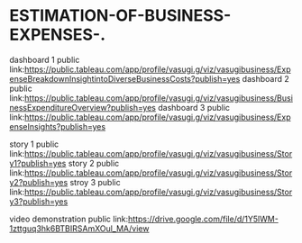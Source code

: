 # ESTIMATION-OF-BUSINESS-EXPENSES-.

dashboard 1 public link:https://public.tableau.com/app/profile/vasugi.g/viz/vasugibusiness/ExpenseBreakdownInsightintoDiverseBusinessCosts?publish=yes
dashboard 2 public link:https://public.tableau.com/app/profile/vasugi.g/viz/vasugibusiness/BusinessExpenditureOverview?publish=yes
dashboard 3 public link:https://public.tableau.com/app/profile/vasugi.g/viz/vasugibusiness/ExpenseInsights?publish=yes

story 1 public link:https://public.tableau.com/app/profile/vasugi.g/viz/vasugibusiness/Story1?publish=yes
story 2 public link:https://public.tableau.com/app/profile/vasugi.g/viz/vasugibusiness/Story2?publish=yes
stroy 3 public link:https://public.tableau.com/app/profile/vasugi.g/viz/vasugibusiness/Story3?publish=yes

video demonstration public link:https://drive.google.com/file/d/1Y5lWM-1zttguq3hk6BTBIRSAmXOul_MA/view
